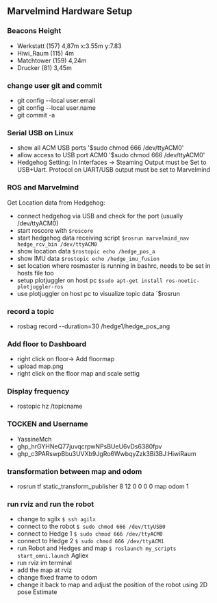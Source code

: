 ## Marvelmind Hardware Setup 
### Beacons Height 
* Werkstatt (157) 4,87m x:3.55m y:7.83
* Hiwi_Raum (115) 4m
* Matchtower (159) 4,24m
* Drucker (81) 3,45m

### change user git and commit
* git config --local user.email
* git config --local user.name
* git commit -a

### Serial USB on Linux 
 * show all ACM USB ports '$sudo chmod 666 /dev/ttyACM0'
 * allow access to USB port ACM0 '$sudo chmod 666 /dev/ttyACM0'
 * Hedgehog Setting: In Interfaces -> Steaming Output must be Set to USB+Uart. Protocol on UART/USB output must be set to Marvelmind

### ROS and Marvelmind
Get Location data from Hedgehog:
* connect hedgehog via USB and check for the port (usually /dev/ttyACM0)
* start roscore with `$roscore`
* start hedgehog data receiving script `$rosrun marvelmind_nav hedge_rcv_bin /dev/ttyACM0`
* show location data `$rostopic echo /hedge_pos_a`
* show IMU data `$rostopic echo /hedge_imu_fusion`
* set location where rosmaster is running in bashrc, needs to be set in hosts file too
* setup plotjuggler on host pc `$sudo apt-get install ros-noetic-plotjuggler-ros`
* use plotjuggler on host pc to visualize topic data `$rosrun 

### record a topic 

* rosbag record --duration=30 /hedge1/hedge_pos_ang

 
### Add floor to Dashboard 
* right click on floor-> Add floormap
* upload map.png
* right click on the floor map and scale settig  

### Display frequency 
* rostopic hz /topicname

### TOCKEN and Username
* YassineMch
* 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 
* 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:HiwiRaum

### transformation between map and odom
* rosrun tf static_transform_publisher 8 12 0 0 0 0 map odom 1

### run rviz and run the robot 

* change to sgilx `$ ssh agilx`
* connect to the robot `$ sudo chmod 666 /dev/ttyUSB0`
* connect to Hedge 1 `$ sudo chmod 666 /dev/ttyACM0`
* connect to Hedge 2 `$ sudo chmod 666 /dev/ttyACM1`
* run Robot and Hedges and map `$ roslaunch my_scripts start_omni.launch` Agliex
* run rviz im terminal 
* add the map at rviz 
* change fixed frame to odom
* change it back to map and adjust the position of the robot using 2D pose Estimate